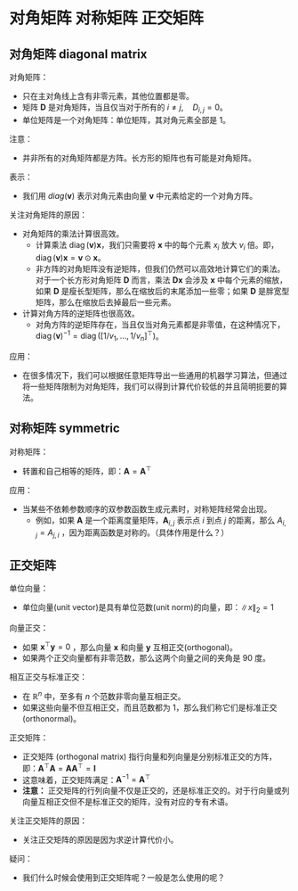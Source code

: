 
# 对角矩阵 对称矩阵 正交矩阵


## 对角矩阵 diagonal matrix

对角矩阵：

- 只在主对角线上含有非零元素，其他位置都是零。
- 矩阵 $\boldsymbol{D}$ 是对角矩阵，当且仅当对于所有的 $i \neq j, \quad D_{i, j}=0$。
- 单位矩阵是一个对角矩阵：单位矩阵，其对角元素全部是 $1$。


注意：

- 并非所有的对角矩阵都是方阵。长方形的矩阵也有可能是对角矩阵。

表示：

- 我们用 $diag(\boldsymbol{v})$ 表示对角元素由向量 $\boldsymbol{v}$ 中元素给定的一个对角方阵。

关注对角矩阵的原因：

- 对角矩阵的乘法计算很高效。
  - 计算乘法 $\operatorname{diag}(\boldsymbol{v}) \boldsymbol{x}$，我们只需要将 $\boldsymbol{x}$ 中的每个元素 $x_i$ 放大 $v_i$ 倍。即，$\operatorname{diag}(\boldsymbol{v}) \boldsymbol{x}=\boldsymbol{v} \odot \boldsymbol{x}$。 
  - 非方阵的对角矩阵没有逆矩阵，但我们仍然可以高效地计算它们的乘法。对于一个长方形对角矩阵 $\boldsymbol{D}$ 而言，乘法 $\boldsymbol{D} \boldsymbol{x}$ 会涉及 $\boldsymbol{x}$ 中每个元素的缩放，如果 $\boldsymbol{D}$ 是瘦长型矩阵，那么在缩放后的末尾添加一些零；如果 $\boldsymbol{D}$ 是胖宽型矩阵，那么在缩放后去掉最后一些元素。
- 计算对角方阵的逆矩阵也很高效。
  - 对角方阵的逆矩阵存在，当且仅当对角元素都是非零值，在这种情况下，$\operatorname{diag}(\boldsymbol{v})^{-1}=\operatorname{diag}\left(\left[1 / v_{1}, \ldots, 1 / v_{n}\right]^{\top}\right)$。

应用：

- 在很多情况下，我们可以根据任意矩阵导出一些通用的机器学习算法，但通过将一些矩阵限制为对角矩阵，我们可以得到计算代价较低的并且简明扼要的算法。


## 对称矩阵 symmetric

对称矩阵：

- 转置和自己相等的矩阵，即：$\boldsymbol{A}=\boldsymbol{A}^{\top}$


应用：

- 当某些不依赖参数顺序的双参数函数生成元素时，对称矩阵经常会出现。
  - 例如，如果 $\boldsymbol{A}$ 是一个距离度量矩阵，$\boldsymbol{A}_{i, j}$ 表示点 $i$ 到点 $j$ 的距离，那么 $A_{i, j}=A_{j, i}$ ，因为距离函数是对称的。（具体作用是什么？）


## 正交矩阵


单位向量：

- 单位向量(unit vector)是具有单位范数(unit norm)的向量，即：$\|x\|_{2}=1$

向量正交：

- 如果 $\boldsymbol{x}^{\top} \boldsymbol{y}=0$ ，那么向量 $\boldsymbol{x}$ 和向量 $\boldsymbol{y}$ 互相正交(orthogonal)。
- 如果两个正交向量都有非零范数，那么这两个向量之间的夹角是 90 度。

相互正交与标准正交：

- 在 $\mathbb{R}^{n}$ 中，至多有 $n$ 个范数非零向量互相正交。
- 如果这些向量不但互相正交，而且范数都为 $1$，那么我们称它们是标准正交(orthonormal)。

正交矩阵：

- 正交矩阵 (orthogonal matrix) 指行向量和列向量是分别标准正交的方阵，即：$\boldsymbol{A}^{\top} \boldsymbol{A}=\boldsymbol{A} \boldsymbol{A}^{\top}=\boldsymbol{I}$
- 这意味着，正交矩阵满足：$\boldsymbol{A}^{-1}=\boldsymbol{A}^{\top}$
- **注意：** 正交矩阵的行列向量不仅是正交的，还是标准正交的。对于行向量或列向量互相正交但不是标准正交的矩阵，没有对应的专有术语。


关注正交矩阵的原因：

- 关注正交矩阵的原因是因为求逆计算代价小。


疑问：

- 我们什么时候会使用到正交矩阵呢？一般是怎么使用的呢？